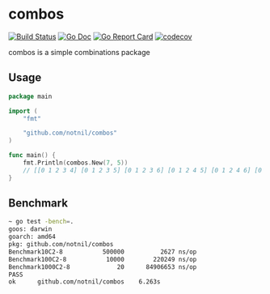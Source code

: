 # combos

[![Build Status](https://travis-ci.org/notnil/combos.svg?branch=master)](https://travis-ci.org/notnil/combos)
[![Go Doc](https://godoc.org/github.com/notnil/combos?status.svg)](https://godoc.org/github.com/notnil/combos)
[![Go Report Card](https://goreportcard.com/badge/github.com/notnil/combos)](https://goreportcard.com/report/github.com/notnil/combos)
[![codecov](https://codecov.io/gh/notnil/combos/branch/master/graph/badge.svg)](https://codecov.io/gh/notnil/combos)

combos is a simple combinations package

## Usage

```go
package main

import (
	"fmt"

	"github.com/notnil/combos"
)

func main() {
	fmt.Println(combos.New(7, 5))
	// [[0 1 2 3 4] [0 1 2 3 5] [0 1 2 3 6] [0 1 2 4 5] [0 1 2 4 6] [0 1 25 6] [0 1 3 4 5] [0 1 3 4 6] [0 1 3 5 6] [0 1 4 5 6] [0 2 3 4 5] [0 2 3 4 6] [0 2 3 5 6] [0 2 4 5 6] [0 3 4 5 6] [1 2 3 4 5] [1 2 3 4 6] [1 2 3 5 6] [1 2 4 5 6] [1 3 4 5 6] [23 4 5 6]]
}
```

## Benchmark

```bash
~ go test -bench=.
goos: darwin
goarch: amd64
pkg: github.com/notnil/combos
Benchmark10C2-8     	  500000	      2627 ns/op
Benchmark100C2-8    	   10000	    220249 ns/op
Benchmark1000C2-8   	      20	  84906653 ns/op
PASS
ok  	github.com/notnil/combos	6.263s
```